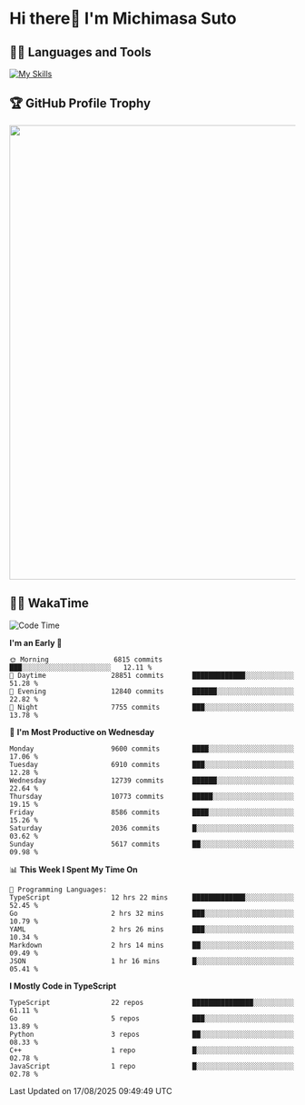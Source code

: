 # Hi there👋 I'm Michimasa Suto

## 🧑‍💻 Languages and Tools
[![My Skills](https://skillicons.dev/icons?i=ts,nextjs,react,go,python,aws,terraform)](https://skillicons.dev)

<!--
**Suto-Michimasa/Suto-Michimasa** is a ✨ _special_ ✨ repository because its `README.md` (this file) appears on your GitHub profile.

Here are some ideas to get you started:

- 🔭 I’m currently working on ...
- 🌱 I’m currently learning ...
- 👯 I’m looking to collaborate on ...
- 🤔 I’m looking for help with ...
- 💬 Ask me about ...
- 📫 How to reach me: ...
- 😄 Pronouns: ...
- ⚡ Fun fact: ...
-->

<!--
## 💎 Github Stats

<div>
  <img height="170" align="left" src="https://github-readme-stats-psi-three-31.vercel.app/api?username=Suto-michimasa&count_private=true&show_icons=true&theme=dark" />
  <img height="170" src="https://github-readme-stats-psi-three-31.vercel.app/api/top-langs/?username=Suto-michimasa&langs_count=8&layout=compact&theme=dark" />
</div>
-->

## 🏆 GitHub Profile Trophy

<img width="800" src="https://github-profile-trophy.vercel.app/?username=Suto-michimasa&theme=onedark&no-frame=true"/>


## 🧑‍💻 WakaTime
<!--START_SECTION:waka-->
![Code Time](http://img.shields.io/badge/Code%20Time-1%2C237%20hrs%2031%20mins-blue)

**I'm an Early 🐤** 

```text
🌞 Morning                6815 commits        ███░░░░░░░░░░░░░░░░░░░░░░   12.11 % 
🌆 Daytime                28851 commits       █████████████░░░░░░░░░░░░   51.28 % 
🌃 Evening                12840 commits       ██████░░░░░░░░░░░░░░░░░░░   22.82 % 
🌙 Night                  7755 commits        ███░░░░░░░░░░░░░░░░░░░░░░   13.78 % 
```
📅 **I'm Most Productive on Wednesday** 

```text
Monday                   9600 commits        ████░░░░░░░░░░░░░░░░░░░░░   17.06 % 
Tuesday                  6910 commits        ███░░░░░░░░░░░░░░░░░░░░░░   12.28 % 
Wednesday                12739 commits       ██████░░░░░░░░░░░░░░░░░░░   22.64 % 
Thursday                 10773 commits       █████░░░░░░░░░░░░░░░░░░░░   19.15 % 
Friday                   8586 commits        ████░░░░░░░░░░░░░░░░░░░░░   15.26 % 
Saturday                 2036 commits        █░░░░░░░░░░░░░░░░░░░░░░░░   03.62 % 
Sunday                   5617 commits        ██░░░░░░░░░░░░░░░░░░░░░░░   09.98 % 
```


📊 **This Week I Spent My Time On** 

```text
💬 Programming Languages: 
TypeScript               12 hrs 22 mins      █████████████░░░░░░░░░░░░   52.45 % 
Go                       2 hrs 32 mins       ███░░░░░░░░░░░░░░░░░░░░░░   10.79 % 
YAML                     2 hrs 26 mins       ███░░░░░░░░░░░░░░░░░░░░░░   10.34 % 
Markdown                 2 hrs 14 mins       ██░░░░░░░░░░░░░░░░░░░░░░░   09.49 % 
JSON                     1 hr 16 mins        █░░░░░░░░░░░░░░░░░░░░░░░░   05.41 % 
```

**I Mostly Code in TypeScript** 

```text
TypeScript               22 repos            ███████████████░░░░░░░░░░   61.11 % 
Go                       5 repos             ███░░░░░░░░░░░░░░░░░░░░░░   13.89 % 
Python                   3 repos             ██░░░░░░░░░░░░░░░░░░░░░░░   08.33 % 
C++                      1 repo              █░░░░░░░░░░░░░░░░░░░░░░░░   02.78 % 
JavaScript               1 repo              █░░░░░░░░░░░░░░░░░░░░░░░░   02.78 % 
```




 Last Updated on 17/08/2025 09:49:49 UTC
<!--END_SECTION:waka-->

